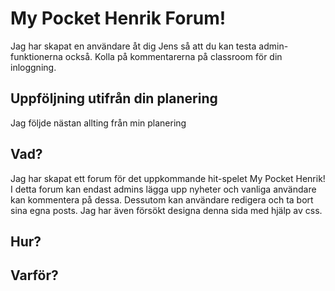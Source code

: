 # My Pocket Henrik Forum!

Jag har skapat en användare åt dig Jens så att du kan testa admin-funktionerna också.
Kolla på kommentarerna på classroom för din inloggning.

## Uppföljning utifrån din planering
Jag följde nästan allting från min planering

## Vad?
Jag har skapat ett forum för det uppkommande hit-spelet My Pocket Henrik! I detta forum kan endast admins lägga upp nyheter och vanliga användare kan kommentera på dessa. Dessutom kan användare redigera och ta bort sina egna posts. Jag har även försökt designa denna sida med hjälp av css.

## Hur?

## Varför?